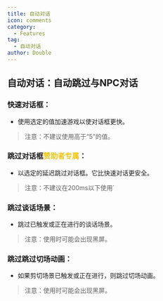 ```yaml
---
title: 自动对话
icon: comments
category:
  - Features
tag:
  - 自动对话
author: Double
---
```


## 自动对话：自动跳过与NPC对话
### 快速对话框：
- 使用选定的值加速游戏以使对话框更快。
>注意：不建议使用高于“5”的值。
### 跳过对话框<span style="color:#f1c40f;">赞助者专属</span>：
- 以选定的延迟跳过对话框。它比快速对话更安全。
>注意：不建议在200ms以下使用`
### 跳过谈话场景：
- 跳过已触发或正在进行的谈话场景。
>注意：使用时可能会出现黑屏。
### 跳过跳过切场动画：
- 如果剪切场景已触发或正在进行，则跳过切场动画。
>注意：使用时可能会出现黑屏。



